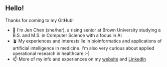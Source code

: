 ## Hello!

Thanks for coming to my GitHub! 
- 🌱 I'm Jen Chen (she/her), a rising senior at Brown University studying a B.S. and M.S. in Computer Science with a focus in AI
- 🪴 My experiences and interests lie in bioinformatics and applications of artificial intelligence in medicine. I'm also very curious about applied operational research in healthcare :-)
- 📫 More of my info and experiences on my [website](https://jenniferchen.vercel.app/) and [LinkedIn](https://www.linkedin.com/in/jenniferachen/)


<!--
**jchen1095/jchen1095** is a ✨ _special_ ✨ repository because its `README.md` (this file) appears on your GitHub profile.

Here are some ideas to get you started:

- 🔭 I’m currently working on ...
- 🌱 I’m currently learning ...
- 👯 I’m looking to collaborate on ...
- 🤔 I’m looking for help with ...
- 💬 Ask me about ...
- 📫 How to reach me: ...
- 😄 Pronouns: ...
- ⚡ Fun fact: ...
-->
